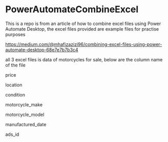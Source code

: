 # PowerAutomateCombineExcel
This is a repo is from an article of how to combine excel files using Power Automate Desktop, the excel files provided are example files for practise purposes

https://medium.com/@mhafizazizi96/combining-excel-files-using-power-automate-desktop-68e7e7b7b3c4

all 3 excel files is data of motorcycles for sale, below are the column name of the file

price

location

condition

motorcycle_make

motorcycle_model

manufactured_date

ads_id

